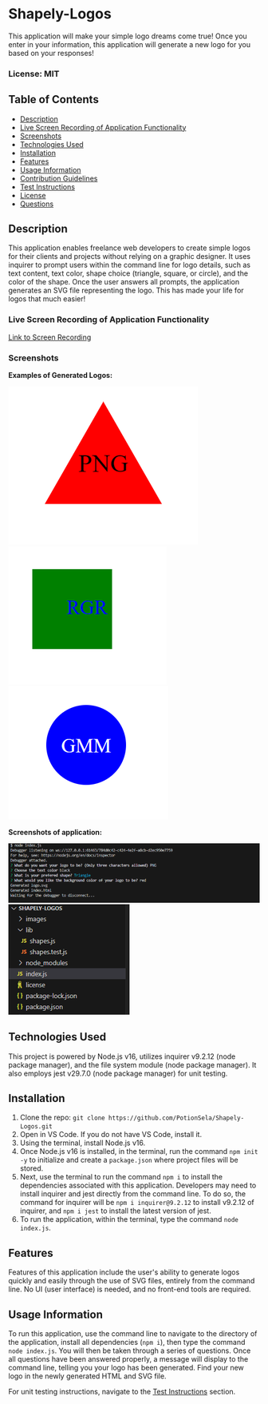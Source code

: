 # Shapely-Logos
This application will make your simple logo dreams come true! Once you enter in your information, this application will generate a new logo for you based on your responses!

### License: MIT

## Table of Contents
- [Description](#description)
- [Live Screen Recording of Application Functionality](#live-screen-recording-of-application-functionality)
- [Screenshots](#screenshots)
- [Technologies Used](#technologies-used)
- [Installation](#installation)
- [Features](#features)
- [Usage Information](#usage-information)
- [Contribution Guidelines](#contribution-guidelines)
- [Test Instructions](#test-instructions)
- [License](#license)
- [Questions](#questions)

## Description

This application enables freelance web developers to create simple logos for their clients and projects without relying on a graphic designer. It uses inquirer to prompt users within the command line for logo details, such as text content, text color, shape choice (triangle, square, or circle), and the color of the shape. Once the user answers all prompts, the application generates an SVG file representing the logo. This has made your life for logos that much easier!

### Live Screen Recording of Application Functionality
[Link to Screen Recording](https://drive.google.com/file/d/1PzrVTDdUa1pXKIKy05KZxdHyMVpudFAI/view)


### Screenshots
**Examples of Generated Logos:**

![example-logo1](./images/example2.png)
![example-logo2](./images/example3.png)
![example-logo3](./images/example4.png)


**Screenshots of application:**

![example-1](./images/example1.png)
![example-2](./images/example5.png)


## Technologies Used

This project is powered by Node.js v16, utilizes inquirer v9.2.12 (node package manager), and the file system module (node package manager). It also employs jest v29.7.0 (node package manager) for unit testing.


## Installation

1. Clone the repo: `git clone https://github.com/PotionSela/Shapely-Logos.git`
2. Open in VS Code. If you do not have VS Code, install it.
3. Using the terminal, install Node.js v16.
4. Once Node.js v16 is installed, in the terminal, run the command `npm init -y` to initialize and create a `package.json` where project files will be stored.
5. Next, use the terminal to run the command `npm i` to install the dependencies associated with this application. Developers may need to install inquirer and jest directly from the command line. To do so, the command for inquirer will be `npm i inquirer@9.2.12` to install v9.2.12 of inquirer, and `npm i jest` to install the latest version of jest.
6. To run the application, within the terminal, type the command `node index.js`.


## Features

Features of this application include the user's ability to generate logos quickly and easily through the use of SVG files, entirely from the command line. No UI (user interface) is needed, and no front-end tools are required.


## Usage Information

To run this application, use the command line to navigate to the directory of the application, install all dependencies (`npm i`), then type the command `node index.js`. You will then be taken through a series of questions. Once all questions have been answered properly, a message will display to the command line, telling you your logo has been generated. Find your new logo in the newly generated HTML and SVG file.

For unit testing instructions, navigate to the [Test Instructions](#test-instructions) section.